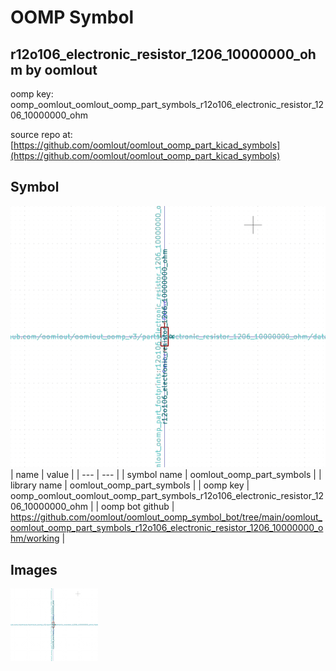 # OOMP Symbol  
## r12o106_electronic_resistor_1206_10000000_ohm  by oomlout  
  
oomp key: oomp_oomlout_oomlout_oomp_part_symbols_r12o106_electronic_resistor_1206_10000000_ohm  
  
source repo at: [https://github.com/oomlout/oomlout_oomp_part_kicad_symbols](https://github.com/oomlout/oomlout_oomp_part_kicad_symbols)  
## Symbol  
  
[![working.png](working_600.png)](working.png)  
| name | value | 
| --- | --- | 
| symbol name | oomlout_oomp_part_symbols | 
| library name | oomlout_oomp_part_symbols | 
| oomp key | oomp_oomlout_oomlout_oomp_part_symbols_r12o106_electronic_resistor_1206_10000000_ohm | 
| oomp bot github | https://github.com/oomlout/oomlout_oomp_symbol_bot/tree/main/oomlout_oomlout_oomp_part_symbols_r12o106_electronic_resistor_1206_10000000_ohm/working | 
## Images  
  
[![working.png](working_140.png)](working.png)  
